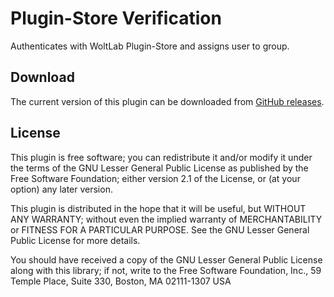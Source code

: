 Plugin-Store Verification
===================================

Authenticates with WoltLab Plugin-Store and assigns user to group.

Download
--------
The current version of this plugin can be downloaded from [GitHub releases](https://github.com/DevLabor/com.devlabor.wcf.store.verification/releases).

License
-------

This plugin is free software; you can redistribute it and/or
modify it under the terms of the GNU Lesser General Public License
as published by the Free Software Foundation; either version 2.1
of the License, or (at your option) any later version.

This plugin is distributed in the hope that it will be useful,
but WITHOUT ANY WARRANTY; without even the implied warranty of
MERCHANTABILITY or FITNESS FOR A PARTICULAR PURPOSE. See the GNU
Lesser General Public License for more details.

You should have received a copy of the GNU Lesser General Public
License along with this library; if not, write to the Free Software
Foundation, Inc., 59 Temple Place, Suite 330, Boston, MA 02111-1307 USA
